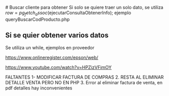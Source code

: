 # Buscar cliente
para obtener Si solo se quiere traer un solo dato, se utiliza 
$row=pg_fetch_assoc($ejecutarConsultaObtenerInfo);
ejemplo queryBuscarCodProducto.php

## Si se quier obtener varios datos
Se utiliza un while, ejemplos en proveedor


https://www.onlineregister.com/epson/web/


https://www.youtube.com/watch?v=HPZizVFimOY 


FALTANTES
1- MODIFICAR FACTURA DE COMPRAS
2. RESTA AL ELIMINAR DETALLE VENTA PERO NO EN PHP
3. Error al eliminar factura de venta, en pdf detalles hay inconvenientes



